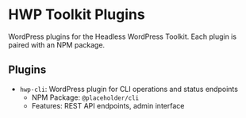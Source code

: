 # HWP Toolkit Plugins

WordPress plugins for the Headless WordPress Toolkit. Each plugin is paired with an NPM package.

## Plugins

- `hwp-cli`: WordPress plugin for CLI operations and status endpoints
  - NPM Package: `@placeholder/cli`
  - Features: REST API endpoints, admin interface
